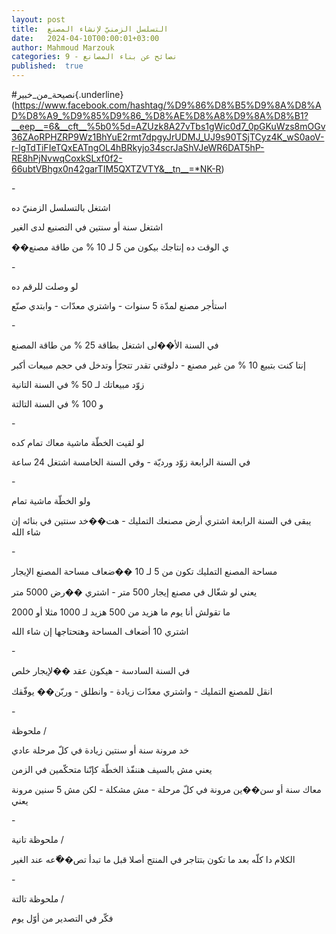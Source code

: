 ```yaml
---
layout: post
title:  التسلسل الزمنيّ لإنشاء المصنع
date:   2024-04-10T00:00:01+03:00
author: Mahmoud Marzouk
categories: 9 - نصائح عن بناء المصانع
published:  true
---
```

\#نصيحة_من_خبير{.underline}(https://www.facebook.com/hashtag/%D9%86%D8%B5%D9%8A%D8%AD%D8%A9_%D9%85%D9%86_%D8%AE%D8%A8%D9%8A%D8%B1?__eep__=6&__cft__%5b0%5d=AZUzk8A27vTbs1gWic0d7_0pGKuWzs8mOGv36ZAoRPHZRP9Wz1BhYuE2rmt7dpgyJrUDMJ_UJ9s90TSjTCyz4K_wS0aoV-r-lgTdTiFIeTQxEATngOL4hBRkyjo34scrJaShVJeWR6DAT5hP-RE8hPjNvwqCoxkSLxf0f2-66ubtVBhgx0n42garTIM5QXTZVTY&__tn__=*NK-R)

\-

اشتغل بالتسلسل الزمنيّ ده

اشتغل سنة أو سنتين في التصنيع لدى الغير

��ي الوقت ده إنتاجك بيكون من 5 لـ 10 % من طاقة مصنع

\-

لو وصلت للرقم ده

استأجر مصنع لمدّة 5 سنوات - واشتري معدّات - وابتدي صنّع

\-

في السنة الأ��لى اشتغل بطاقة 25 % من طاقة المصنع

إنتا كنت بتبيع 10 % من غير مصنع - دلوقتي تقدر تتجرّأ وتدخل في حجم مبيعات
أكبر

زوّد مبيعاتك لـ 50 % في السنة التانية

و 100 % في السنة التالتة

\-

لو لقيت الخطّة ماشية معاك تمام كده

في السنة الرابعة زوّد ورديّة - وفي السنة الخامسة اشتغل 24
ساعة

\-

ولو الخطّة ماشية تمام

يبقى في السنة الرابعة اشتري أرض مصنعك التمليك - هت��خد سنتين في بنائه إن
شاء الله

\-

مساحة المصنع التمليك تكون من 5 لـ 10 ��ضعاف مساحة المصنع
الإيجار

يعني لو شغّال في مصنع إيجار 500 متر - اشتري ��رض 5000 متر

ما تقولش أنا يوم ما هزيد من 500 هزيد لـ 1000 مثلا أو 2000

اشتري 10 أضعاف المساحة وهتحتاجها إن شاء الله

\-

في السنة السادسة - هيكون عقد ��لإيجار خلص

انقل للمصنع التمليك - واشتري معدّات زيادة - وانطلق - وربّن��
يوفّقك

\-

ملحوظة /

خد مرونة سنة أو سنتين زيادة في كلّ مرحلة عادي

يعني مش بالسيف هننفّذ الخطّة كإنّنا متحكّمين في الزمن

معاك سنة أو سن��ين مرونة في كلّ مرحلة - مش مشكلة - لكن مش 5 سنين مرونة
يعني

\-

ملحوظة تانية /

الكلام دا كلّه بعد ما تكون بتتاجر في المنتج أصلا قبل ما تبدأ تص��ّعه عند
الغير

\-

ملحوظة تالتة /

فكّر في التصدير من أوّل يوم
